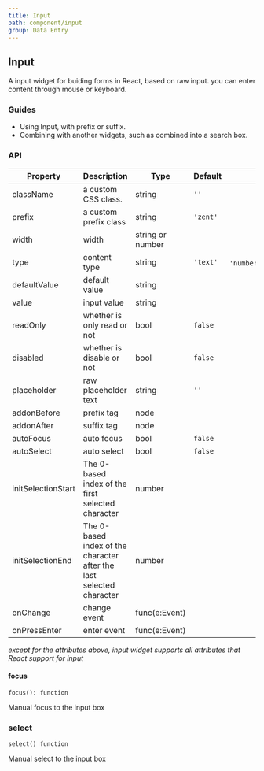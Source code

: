 ```yaml
---
title: Input
path: component/input
group: Data Entry
---
```


## Input

A input widget for buiding forms in React, based on raw input. you can enter content through mouse or keyboard.

### Guides

- Using Input, with prefix or suffix.
- Combining with another widgets, such as combined into a search box.


### API

| Property           | Description              | Type            | Default      |      Alternative               | Required |
| ------------ | --------------- | ------------- | -------- | ----------------------- | ---- |
| className    | a custom CSS class.       | string        | `''`     |                         | no    |
| prefix       | a custom prefix class        | string        | `'zent'` |                         | no    |
| width       | width          | string or number       |   |                         | no   |
| type         | content type          | string        | `'text'` | `'number'`、`'password'`、`'textarea'` | no    |
| defaultValue | default value             | string        |          |                         | no    |
| value        | input value             | string        |          |                         | no    |
| readOnly     | whether is only read or not          | bool          | `false`  |                         | no    |
| disabled     | whether is disable or not            | bool          | `false`  |                         | no    |
| placeholder  | raw placeholder text | string        | `''`     |                         | no    |
| addonBefore  | prefix tag            | node          |          |                         | no    |
| addonAfter   | suffix tag            | node          |          |                         | no    |
| autoFocus    | auto focus          | bool          |  `false`        |                    | no  |
| autoSelect    | auto select          | bool          |  `false`        |                  | no  |
| initSelectionStart    | The 0-based index of the first selected character  | number        |         |    | no  |
| initSelectionEnd    | The 0-based index of the character after the last selected character  | number        |         |    | no  |
| onChange     | change event        | func(e:Event) |          |                         | no    |
| onPressEnter | enter event            | func(e:Event) |          |                         | no    |

_except for the attributes above, input widget supports all attributes that React support for input_

#### focus

`focus(): function`

Manual focus to the input box

### select
`select() function`

Manual select to the input box

<style>
.zent-input-wrapper {
    width: 200px;
    margin-bottom: 20px;
}
</style>
